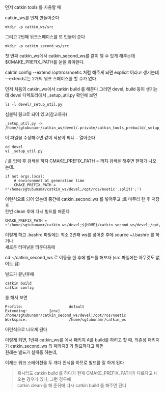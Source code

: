 먼저 catkin tools 를 사용할 때

catkin_ws를 먼저 만들어준다 
```
mkdir -p catkin_ws/src
```

그리고 2번째 워크스페이스를 또 만들어 준다

```
mkdir -p catkin_second_ws/src
```


첫 번째 catkin_ws에서 catkin_second_ws를 같이 열 수 있게 해주는데  
$CMAKE_PREFIX_PATH를 쏜을 봐야한다. 

caktin config --extend /opt/ros/noetic  처럼 해주게 되면 
explicit 이라고 생기는데 --extend로는 2개의 워크 스페이스를 할 수가 없다

먼저 처음의 catkin_ws에서 catkin build 를 해준다 
그러면 devel, build 등이 생기는데 devel 디렉토리에서 _setup_util.py 확인해 보면
```
ls -l devel/_setup_util.py
```

심볼릭 링크로 되어 있고(참고하자)
```
_setup_util.py -> /home/sgtubunamr/catkin_ws/devel/.private/catkin_tools_prebuild/_setup_util.py

```
이 파일을 수정해주면 같이 적용이 되니... 열어준다 

```
cd devel
vi _setup_util.py
```

/ 를 입력 후 검색을 하자 CMAKE_PREFIX_PATH = 까지 검색을 해주면 한개가 나오는데..
```
if not args.local:
    # environment at generation time
    CMAKE_PREFIX_PATH = r'/home/sgtubunamr/catkin_ws/devel;/opt/ros/noetic'.split(';')
```

이런식으로 되어 있는데 중간에 catkin_second_ws 를 넣어주고 ;로 마무리 한 후 저장 후   
한번 clean 후에 다시 빌드를 해준다 
```
CMAKE_PREFIX_PATH = r'/home/sgtubunamr/catkin_ws/devel;${HOME}/catkin_second_ws/devel;/opt/ros/noetic'.split(';')
```

이렇게 하고 .bashrc 파일에는 최소 2번째 ws를 넣어준 후에 source ~/.bashrc 를 하거나   
새로운 터미널을 띄운다음에  

cd ~/catkin_second_ws
로 이동을  한 후에 빌드를 해보자 (src 파일에는 아무것도 없어도 됨)

빌드가 끝난후에 
```
catkin build
catkin config
```
를 해서 보면

```
Profile:                     default
Extending:          [env] /home/sgtubunamr/catkin_second_ws/devel:/opt/ros/noetic
Workspace:                   /home/sgtubunamr/catkin_ws
```
이런식으로 나오게 된다   


이렇게 되면, 1번째 catkin_ws를 에서 패키지 A를 build를 하려고 할 때, 의존성 패키지가 catkin_second_ws 의 패키지B 가 필요하다고 하면   
원래는 빌드가 실패를 하는데,  

이제는 워크 스테이션을 두 개다 인식을 하므로 빌드를 잘 하게 된다 

> 혹시라도 catkin build 를 하다가 현재 CMAKE_PREFIX_PATH가 다르다고 나오는 경우가 있다, 그런 경우에   
catkin clean 을 해 준뒤에 다시 catkin build 를 해주면 된다  


